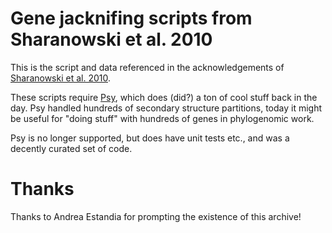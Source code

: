 

# Gene jacknifing scripts from Sharanowski et al. 2010

This is the script and data referenced in the acknowledgements of [Sharanowski et al. 2010](https://doi.org/10.1016/j.ympev.2010.07.006). 

These scripts require [Psy](https://github.com/mjy/psy), which does (did?) a ton of cool stuff back in the day. Psy handled hundreds of secondary structure partitions, today it might be useful for "doing stuff" with hundreds of genes in phylogenomic work.

Psy is no longer supported, but does have unit tests etc., and was a decently curated set of code.

# Thanks

Thanks to Andrea Estandia for prompting the existence of this archive!


